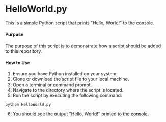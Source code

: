 # HelloWorld.py

This is a simple Python script that prints "Hello, World!" to the console.

#### Purpose

The purpose of this script is to demonstrate how a script should be added to this repository.

#### How to Use

1. Ensure you have Python installed on your system.
2. Clone or download the script file to your local machine.
3. Open a terminal or command prompt.
4. Navigate to the directory where the script is located.
5. Run the script by executing the following command:

```
python HelloWorld.py
```

6. You should see the output "Hello, World!" printed to the console.
